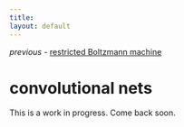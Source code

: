 ```yaml
---
title: 
layout: default
---
```


*previous* - [restricted Boltzmann machine](../restrictedboltzmannmachine.html)
# convolutional nets

This is a work in progress. Come back soon. 

